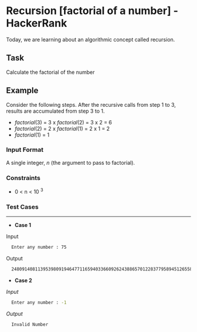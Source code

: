 # Recursion [factorial of a number] - HackerRank

Today, we are learning about an algorithmic concept called recursion.

## Task
Calculate the factorial of the number 

## Example

Consider the following steps. After the recursive calls from step 1 to 3, results are accumulated from step 3 to 1.

* _factorial_(3) = 3 x _factorial_(2) = 3 x 2 = 6
* _factorial_(2) = 2 x _factorial_(1) = 2 x 1 = 2
* _factorial_(1) = 1
  

### Input Format
  
  A single integer, _n_ (the argument to pass to factorial).

### Constraints
  * 0 < n < 10 <sup>3</sup>
  
### Test Cases
_ _ _ _

* **Case 1**

Input
```bash
  Enter any number : 75
```
Output
```bash
  24809140811395398091946477116594033660926243886570122837795894512655842677572867409443815424000000000000000000
```


* **Case 2**

_Input_
```zsh
  Enter any number : -1
```

_Output_

```bash
  Invalid Number
```
